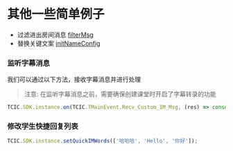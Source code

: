 # 其他一些简单例子

- 过滤进出房间消息 [filterMsg](./src/filterMsg.js)
- 替换关键文案 [initNameConfig](./src/initNameConfig.js)


### 监听字幕消息
我们可以通过以下方法，接收字幕消息并进行处理
  > 注意: 在监听字幕消息之前，需要确保创建课堂时开启了字幕转录的功能
```js
TCIC.SDK.instance.on(TCIC.TMainEvent.Recv_Custom_IM_Msg, (res) => console.log('customMsg', JSON.parse(res.data).payload));
```

### 修改学生快捷回复列表
```js
TCIC.SDK.instance.setQuickIMWords(['哈哈哈', 'Hello', '你好']);
```
